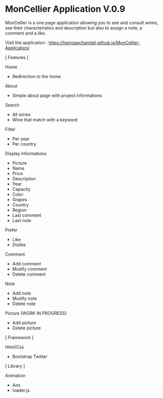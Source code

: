 # MonCellier Application V.0.9
 MonCellier is a one page application allowing you to see and consult wines, see their characteristics and description but also to assign a note, a comment and a like.

Visit the application : https://hamzaechamlali.github.io/MonCellier-Application/

[ Features ]

Home
 - Redirection to the home 

About
 - Simple about page with project informations

Search
 - All wines
 - Wine that match with a keyword

Filter
 - Per year
 - Per country

Display informations
 - Picture
 - Name
 - Price 
 - Description
 - Year
 - Capacity
 - Color
 - Grapes
 - Country
 - Region
 - Last comment
 - Last note

Prefer
 - Like
 - Dislike
 
Comment
  - Add comment
  - Modify comment
  - Delete comment 

Note
 - Add note
 - Modify note
 - Delete note
 
 Picture (WORK IN PROGRESS)
  - Add picture
  - Delete picture

[ Framework ]

Html/Css
 - Bootstrap Twitter

[ Library ]

Animation 
 - Aos
 - loader.js
